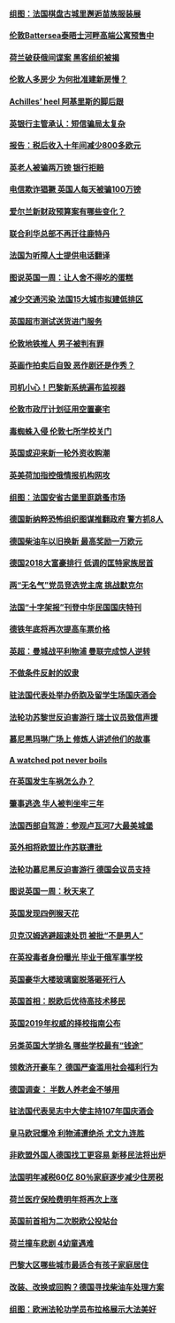 #### [组图：法国棋盘古城里邂逅苗族服装展](../pages/nsc974/n10781596.md?t=10132134) 

#### [伦敦Battersea泰晤士河畔高端公寓预售中](../pages/nsc974/n10780029.md?t=10132134) 

#### [荷兰破获俄间谍案 黑客组织被揭](../pages/nsc974/n10779265.md?t=10132134) 

#### [伦敦人多房少 为何批准建新房慢？](../pages/nsc974/n10779376.md?t=10132134) 

#### [Achilles’ heel 阿基里斯的脚后跟](../pages/nsc974/n10779364.md?t=10132134) 

#### [英银行主管承认：短信骗局太复杂](../pages/nsc974/n10779357.md?t=10132134) 

#### [报告：税后收入十年间减少800多欧元](../pages/nsc974/n10779342.md?t=10132134) 

#### [英老人被骗两万镑 银行拒赔](../pages/nsc974/n10779353.md?t=10132134) 

#### [电信欺诈猖獗 英国人每天被骗100万镑](../pages/nsc974/n10779322.md?t=10132134) 

#### [爱尔兰新财政预算案有哪些变化？](../pages/nsc974/n10779332.md?t=10132134) 

#### [联合利华总部不再迁往鹿特丹](../pages/nsc974/n10779315.md?t=10132134) 

#### [法国为听障人士提供电话翻译](../pages/nsc974/n10776654.md?t=10132134) 

#### [图说英国一周：让人舍不得吃的蛋糕](../pages/nsc974/n10776635.md?t=10132134) 

#### [减少交通污染 法国15大城市拟建低排区](../pages/nsc974/n10776580.md?t=10132134) 

#### [英国超市测试送货进门服务](../pages/nsc974/n10776623.md?t=10132134) 

#### [伦敦地铁推人 男子被判有罪](../pages/nsc974/n10776609.md?t=10132134) 

#### [英画作拍卖后自毁 恶作剧还是作秀？](../pages/nsc974/n10776576.md?t=10132134) 

#### [司机小心！巴黎新系统遍布监视器](../pages/nsc974/n10776510.md?t=10132134) 

#### [伦敦市政厅计划征用空置豪宅](../pages/nsc974/n10776569.md?t=10132134) 

#### [毒蜘蛛入侵 伦敦七所学校关门](../pages/nsc974/n10776564.md?t=10132134) 

#### [英国或迎来新一轮外资收购潮](../pages/nsc974/n10776549.md?t=10132134) 

#### [英美荷加指控俄情报机构网攻](../pages/nsc974/n10776535.md?t=10132134) 

#### [组图：法国安省古堡里逛跳蚤市场](../pages/nsc974/n10775210.md?t=10132134) 

#### [德国新纳粹恐怖组织图谋推翻政府 警方抓8人](../pages/nsc974/n10774321.md?t=10132134) 

#### [德国柴油车以旧换新 最高奖励一万欧元](../pages/nsc974/n10774269.md?t=10132134) 

#### [德国2018大富豪排行 低调的匡特家族居首](../pages/nsc974/n10774023.md?t=10132134) 

#### [两“无名气”党员竞选党主席 挑战默克尔](../pages/nsc974/n10774533.md?t=10132134) 

#### [法国“十字架报”刊登中华民国国庆特刊](../pages/nsc974/n10774543.md?t=10132134) 

#### [德铁年底将再次提高车票价格](../pages/nsc974/n10774155.md?t=10132134) 

#### [英超：曼城战平利物浦 曼联完成惊人逆转](../pages/nsc974/n10773638.md?t=10132134) 

#### [不做条件反射的奴隶](../pages/nsc974/n10771821.md?t=10132134) 

#### [驻法国代表处举办侨胞及留学生场国庆酒会](../pages/nsc974/n10769921.md?t=10132134) 

#### [法轮功苏黎世反迫害游行 瑞士议员致信声援](../pages/nsc974/n10767250.md?t=10132134) 

#### [慕尼黑玛琳广场上 修炼人讲述他们的故事](../pages/nsc974/n10762990.md?t=10132134) 

#### [A watched pot never boils](../pages/nsc974/n10763822.md?t=10132134) 

#### [在英国发生车祸怎么办？](../pages/nsc974/n10763811.md?t=10132134) 

#### [肇事逃逸 华人被判坐牢三年](../pages/nsc974/n10763799.md?t=10132134) 

#### [法国西部自驾游：参观卢瓦河7大最美城堡](../pages/nsc974/n10760218.md?t=10132134) 

#### [英外相将欧盟比作苏联遭批](../pages/nsc974/n10761274.md?t=10132134) 

#### [法轮功慕尼黑反迫害游行 德国会议员支持](../pages/nsc974/n10760664.md?t=10132134) 

#### [图说英国一周：秋天来了](../pages/nsc974/n10761380.md?t=10132134) 

#### [英国发现四例猴天花](../pages/nsc974/n10761362.md?t=10132134) 

#### [贝克汉姆逃避超速处罚 被批“不是男人”](../pages/nsc974/n10761349.md?t=10132134) 

#### [在英投毒者身份曝光 毕业于俄军事学校](../pages/nsc974/n10761338.md?t=10132134) 

#### [英国豪华大楼玻璃窗脱落砸死行人](../pages/nsc974/n10761334.md?t=10132134) 

#### [英国首相：脱欧后优待高技术移民](../pages/nsc974/n10761323.md?t=10132134) 

#### [英国2019年权威的择校指南公布](../pages/nsc974/n10761253.md?t=10132134) 

#### [另类英国大学排名 哪些学校最有“钱途”](../pages/nsc974/n10760972.md?t=10132134) 

#### [领救济开豪车？ 德国严查滥用社会福利行为](../pages/nsc974/n10760730.md?t=10132134) 

#### [德国调查：  半数人养老金不够用](../pages/nsc974/n10760552.md?t=10132134) 

#### [驻法国代表吴志中大使主持107年国庆酒会](../pages/nsc974/n10760458.md?t=10132134) 

#### [皇马欧冠爆冷 利物浦遭绝杀 尤文九连胜](../pages/nsc974/n10759476.md?t=10132134) 

#### [非欧盟外国人德国找工更容易 新移民法将出炉](../pages/nsc974/n10758904.md?t=10132134) 

#### [法国明年减税60亿 80％家庭逐步减少住房税](../pages/nsc974/n10758112.md?t=10132134) 

#### [荷兰医疗保险费明年将再次上涨](../pages/nsc974/n10758614.md?t=10132134) 

#### [英国前首相为二次脱欧公投站台](../pages/nsc974/n10756382.md?t=10132134) 

#### [荷兰撞车悲剧 4幼童遇难](../pages/nsc974/n10758529.md?t=10132134) 

#### [巴黎大区哪些城市最适合有孩子家庭居住](../pages/nsc974/n10758451.md?t=10132134) 

#### [改装、改换或回购？德国寻找柴油车处理方案](../pages/nsc974/n10755781.md?t=10132134) 

#### [组图：欧洲法轮功学员布拉格展示大法美好](../pages/nsc974/n10756084.md?t=10132134) 

